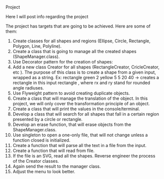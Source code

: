 Project

Here I will post info regarding the project

The project has targets that are going to be achieved. Here are some of them:

1. Create classes for all shapes and regions (Ellipse, Circle, Rectangle, Polygon, Line, Polyline).
2. Create a class that is going to manage all the created shapes (ShapeManager.class).
3. <Optional> Use Decorator pattern for the creation of shapes:
4. Add a new class Creator for all shapes (RectangleCreator, CricleCreator, etc ). The purpose of this class is to create a shape from a given input, wrapped as a string.
  Ex: rectangle green 2 yellow 5 5 20 40 -> creates a rectangle in this input rectangle <fill> <stroke-width> <stroke-color> <x> <y> <width> <height> <rx> <ry>, where rx and ry stand for rounded angle radiuses.
5. Use Flyweight pattern to avoid creating duplicate objects.
6. Create a class that will manage the translation of the object. In this project, we will only cover the transformation principle of an object.
7. Create a class that will print the values in the console/terminal.
8. Develop a class that will search for all shapes that fall in a certain region presented by a circle or rectangle.
9. Develop an erase function, that will erase objects from the ShapeManager.class.
10. Use singleton to open a one-only file, that will not change unless a function closed is initialized.
11. Create a function that will parse all the text in a file from the input.
12. Create a function that will read from file.
13. If the file is an SVG, read all the shapes. Reverse engineer the process of the Creator classes.
14. Again send the result to the manager class.
15. Adjust the menu to look better.


